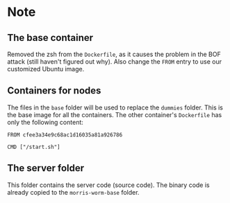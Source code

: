 # Note

## The base container 

Removed the zsh from the `Dockerfile`, as it causes the 
problem in the BOF attack (still haven't figured out why). 
Also change the `FROM` entry to use our customized Ubuntu image.


## Containers for nodes 

The files in the `base` folder will be used to replace the 
`dummies` folder. This is the base image for all the containers. 
The other container's `Dockerfile` has only the following content:

```
FROM cfee3a34e9c68ac1d16035a81a926786

CMD ["/start.sh"]
```

## The server folder

This folder contains the server code (source code). The binary
code is already copied to the `morris-worm-base` folder.

